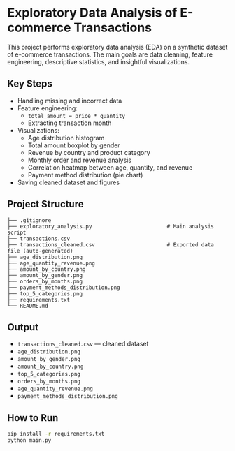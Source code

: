 # Exploratory Data Analysis of E-commerce Transactions

This project performs exploratory data analysis (EDA) on a synthetic dataset of e-commerce transactions. 
The main goals are data cleaning, feature engineering, descriptive statistics, and insightful visualizations.

## Key Steps

- Handling missing and incorrect data
- Feature engineering:
  - `total_amount = price * quantity`
  - Extracting transaction month
- Visualizations:
  - Age distribution histogram
  - Total amount boxplot by gender
  - Revenue by country and product category
  - Monthly order and revenue analysis
  - Correlation heatmap between age, quantity, and revenue
  - Payment method distribution (pie chart)
- Saving cleaned dataset and figures

## Project Structure

```
├── .gitignore
├── exploratory_analysis.py                        # Main analysis script
├── transactions.csv
├── transactions_cleaned.csv                       # Exported data file (auto-generated)
├── age_distribution.png
├── age_quantity_revenue.png
├── amount_by_country.png
├── amount_by_gender.png
├── orders_by_months.png
├── payment_methods_distribution.png
├── top_5_categories.png
├── requirements.txt
└── README.md
```

## Output

- `transactions_cleaned.csv` — cleaned dataset
- `age_distribution.png`
- `amount_by_gender.png`
- `amount_by_country.png`
- `top_5_categories.png`
- `orders_by_months.png`
- `age_quantity_revenue.png`
- `payment_methods_distribution.png`

## How to Run

```bash
pip install -r requirements.txt
python main.py
```
